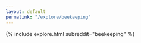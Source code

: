 ```yaml
---
layout: default
permalink: "/explore/beekeeping"
---
```


{% include explore.html subreddit="beekeeping" %}
